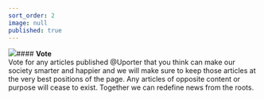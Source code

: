 ```yaml
---
sort_order: 2
image: null
published: true
---
```


![]({{site.baseurl}}/https://cdn3.iconfinder.com/data/icons/inficons-set-2/512/thumb-up-512.png)#### **Vote**
<br>
Vote for any articles published @Uporter that you think can make our society smarter and happier and we will make sure to keep those articles at the very best positions of the page. Any articles of opposite content or purpose will cease to exist. Together we can redefine news from the roots.
